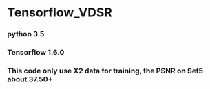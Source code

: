 # Tensorflow_VDSR
### python 3.5
### Tensorflow 1.6.0
### This code only use X2 data for training, the PSNR on Set5 about 37.50+
